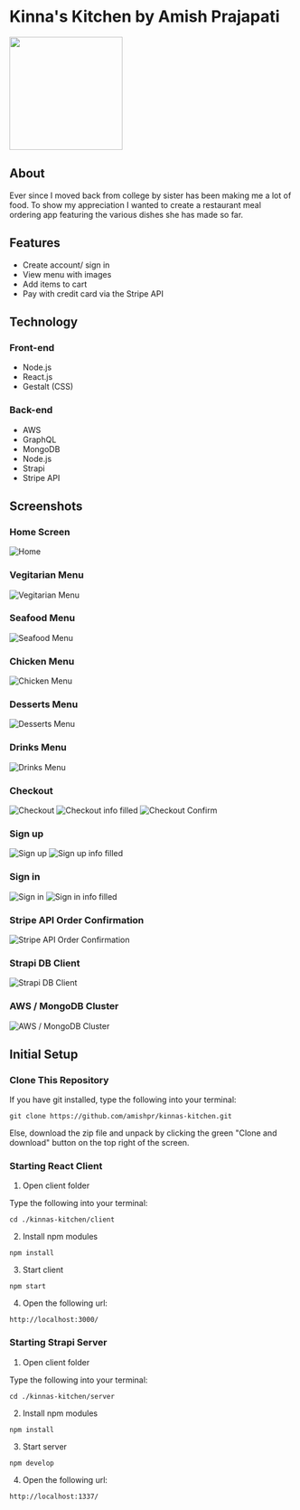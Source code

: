 # Kinna's Kitchen by Amish Prajapati
<img src="https://github.com/amishpr/kinnas-kitchen/blob/main/screenshots/kinnas-kitchen-logo.png" height="200">

## About

Ever since I moved back from college by sister has been making me a lot of food. To show my appreciation I wanted to create a restaurant meal ordering app featuring the various dishes she has made so far.

## Features

* Create account/ sign in
* View menu with images
* Add items to cart
* Pay with credit card via the Stripe API

## Technology

### Front-end

* Node.js
* React.js
* Gestalt (CSS)

### Back-end

* AWS
* GraphQL
* MongoDB
* Node.js
* Strapi
* Stripe API

## Screenshots

### Home Screen

![Home](https://github.com/amishpr/kinnas-kitchen/blob/main/screenshots/home.png)

### Vegitarian Menu

![Vegitarian Menu](https://github.com/amishpr/kinnas-kitchen/blob/main/screenshots/veg.png)

### Seafood Menu

![Seafood Menu](https://github.com/amishpr/kinnas-kitchen/blob/main/screenshots/seafood.png)
### Chicken Menu

![Chicken Menu](https://github.com/amishpr/kinnas-kitchen/blob/main/screenshots/chicken.png)
### Desserts Menu

![Desserts Menu](https://github.com/amishpr/kinnas-kitchen/blob/main/screenshots/desserts.png)
### Drinks Menu

![Drinks Menu](https://github.com/amishpr/kinnas-kitchen/blob/main/screenshots/drinks.png)
### Checkout

![Checkout](https://github.com/amishpr/kinnas-kitchen/blob/main/screenshots/checkout.png)
![Checkout info filled](https://github.com/amishpr/kinnas-kitchen/blob/main/screenshots/checkout-2.png)
![Checkout Confirm](https://github.com/amishpr/kinnas-kitchen/blob/main/screenshots/checkout-confirm.png)

### Sign up

![Sign up](https://github.com/amishpr/kinnas-kitchen/blob/main/screenshots/signup.png)
![Sign up info filled](https://github.com/amishpr/kinnas-kitchen/blob/main/screenshots/signup-2.png)
### Sign in

![Sign in](https://github.com/amishpr/kinnas-kitchen/blob/main/screenshots/signin.png)
![Sign in info filled](https://github.com/amishpr/kinnas-kitchen/blob/main/screenshots/signin-2.png)

### Stripe API Order Confirmation

![Stripe API Order Confirmation](https://github.com/amishpr/kinnas-kitchen/blob/main/screenshots/stripe-order.png)
### Strapi DB Client

![Strapi DB Client](https://github.com/amishpr/kinnas-kitchen/blob/main/screenshots/strapi-db.png)

### AWS / MongoDB Cluster

![AWS / MongoDB Cluster](https://github.com/amishpr/kinnas-kitchen/blob/main/screenshots/mongodb-aws.png)

## Initial Setup

### Clone This Repository

If you have git installed, type the following into your terminal:

```
git clone https://github.com/amishpr/kinnas-kitchen.git
```

Else, download the zip file and unpack by clicking the green "Clone and download" button on the top right of the screen.

### Starting React Client

1. Open client folder

Type the following into your terminal:

```
cd ./kinnas-kitchen/client
```
2. Install npm modules
```
npm install
```
3. Start client
```
npm start
```
4. Open the following url:
```
http://localhost:3000/
```

### Starting Strapi Server

1. Open client folder

Type the following into your terminal:

```
cd ./kinnas-kitchen/server
```
2. Install npm modules
```
npm install
```
3. Start server
```
npm develop
```
4. Open the following url:
```
http://localhost:1337/
```
